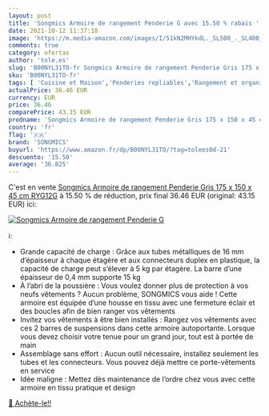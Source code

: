 ```yaml
---
layout: post
title: 'Songmics Armoire de rangement Penderie G avec 15.50 % rabais '
date: 2021-10-12 11:37:18
image: 'https://m.media-amazon.com/images/I/51kN2MHYkdL._SL500_._SL400_.jpg'
comments: true
category: ofertas
author: 'tole.es'
slug: 'B00NYL31TO-fr Songmics Armoire de rangement Penderie Gris 175 x 150 x 45...'
sku: 'B00NYL31TO-fr'
tags: [ 'Cuisine et Maison','Penderies repliables','Rangement et organisation','Rangement pour vêtements et penderies','songmics', ]
actualPrice: 36.46 EUR
currency: EUR
price: 36.46
comparePrice: 43.15 EUR
prodname: 'Songmics Armoire de rangement Penderie Gris 175 x 150 x 45 cm RYG12G'
country: 'fr'
flag: '🇫🇷'
brand: 'SONGMICS'
buyurl: 'https://www.amazon.fr/dp/B00NYL31TO/?tag=tolees0d-21'
descuento: '15.50'
average: '36.825'
---
```


C'est en vente [Songmics Armoire de rangement Penderie Gris 175 x 150 x 45 cm RYG12G](https://www.amazon.fr/dp/B00NYL31TO/?tag=tolees0d-21)  à  15.50 % de réduction, prix final  36.46 EUR (original: 43.15 EUR) ici:

[![Songmics Armoire de rangement Penderie G](https://m.media-amazon.com/images/I/51kN2MHYkdL._SL500_._SL400_.jpg)](https://www.amazon.fr/dp/B00NYL31TO/?tag=tolees0d-21)

ℹ️:

- Grande capacité de charge : Grâce aux tubes métalliques de 16 mm d’épaisseur à chaque étagère et aux connecteurs duplex en plastique, la capacité de charge peut s’élever à 5 kg par étagère. La barre d’une épaisseur de 0,4 mm supporte 15 kg
- À l’abri de la poussière : Vous voulez donner plus de protection à vos neufs vêtements ? Aucun problème, SONGMICS vous aide ! Cette armoire est équipée d’une housse en tissu avec une fermeture éclair et des boucles afin de bien ranger vos vêtements
- Invitez vos vêtements à être bien installés : Rangez vos vêtements avec ces 2 barres de suspensions dans cette armoire autoportante. Lorsque vous devez choisir votre tenue pour un grand jour, tout est à portée de main
- Assemblage sans effort : Aucun outil nécessaire, installez seulement les tubes et les connecteurs. Vous pouvez déjà mettre ce porte-vêtements en service
- Idée maligne : Mettez dès maintenance de l’ordre chez vous avec cette armoire en tissu pratique et design

[🛒 Achète-le!!](https://www.amazon.fr/dp/B00NYL31TO/?tag=tolees0d-21)
